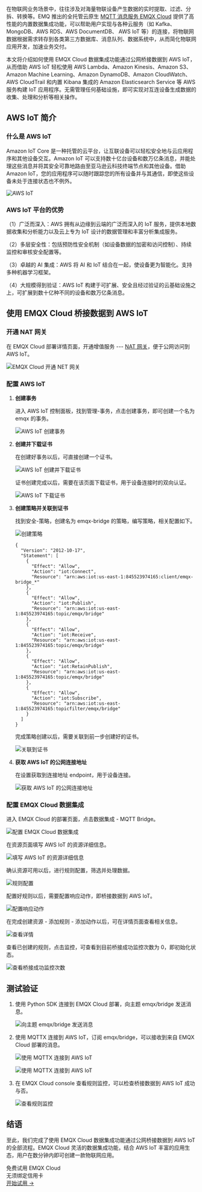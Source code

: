 在物联网业务场景中，往往涉及对海量物联设备产生数据的实时提取、过滤、分拆、转换等。EMQ 推出的全托管云原生 [MQTT 消息服务 EMQX Cloud](https://www.emqx.com/zh/cloud) 提供了高性能的内置数据集成功能，可以帮助用户实现与各种云服务（如 Kafka、MongoDB、AWS RDS、AWS DocumentDB、 AWS IoT 等）的连接，将物联网数据根据需求转存到各类第三方数据库、消息队列、数据系统中，从而简化物联网应用开发，加速业务交付。

本文将介绍如何使用 EMQX Cloud 数据集成功能通过公网桥接数据到 AWS IoT，从而借助 AWS IoT 轻松使用 AWS Lambda、Amazon Kinesis、Amazon S3、Amazon Machine Learning、Amazon DynamoDB、Amazon CloudWatch、AWS CloudTrail 和内置 Kibana 集成的 Amazon Elasticsearch Service 等 AWS 服务构建 IoT 应用程序。无需管理任何基础设施，即可实现对互连设备生成数据的收集、处理和分析等相关操作。

## AWS IoT 简介

### 什么是 AWS IoT

Amazon IoT Core 是一种托管的云平台，让互联设备可以轻松安全地与云应用程序和其他设备交互。Amazon IoT 可以支持数十亿台设备和数万亿条消息，并能处理这些消息并将其安全可靠地路由至亚马逊云科技终端节点和其他设备。借助 Amazon IoT，您的应用程序可以随时跟踪您的所有设备并与其通信，即使这些设备未处于连接状态也不例外。

![AWS IoT](https://assets.emqx.com/images/cd88449685a137579e66ead1185011a9.png)


### AWS IoT 平台的优势

（1）广泛而深入：AWS 拥有从边缘到云端的广泛而深入的 IoT 服务，提供本地数据收集和分析能力以及云上专为 IoT 设计的数据管理和丰富分析集成服务。                                 

（2）多层安全性：包括预防性安全机制（如设备数据的加密和访问控制）、持续监控和审核安全配置等。                   

（3）卓越的 AI 集成：AWS 将 AI 和 IoT 结合在一起，使设备更为智能化。支持多种机器学习框架。   

（4）大规模得到验证：AWS IoT 构建于可扩展、安全且经过验证的云基础设施之上，可扩展到数十亿种不同的设备和数万亿条消息。



## 使用 EMQX Cloud 桥接数据到 AWS IoT

### 开通 NAT 网关

在 EMQX Cloud 部署详情页面，开通增值服务 --- [NAT 网关](https://docs.emqx.com/zh/cloud/latest/vas/nat-gateway.html)，便于公网访问到 AWS IoT。

![EMQX Cloud 开通 NET 网关](https://assets.emqx.com/images/5f05769f59b57103e8e6939cd7d8cb07.png)


### 配置 AWS IoT

1. **创建事务**

   进入 AWS IoT 控制面板，找到管理-事务，点击创建事务，即可创建一个名为 emqx 的事务。

   ![AWS IoT 创建事务](https://assets.emqx.com/images/f53349734b85a10da917123f0f5da304.png)

2. **创建并下载证书**

   在创建好事务以后，可直接创建一个证书。

   ![AWS IoT 创建并下载证书](https://assets.emqx.com/images/161c54eb542bb7a24b889f45136000dc.png)

   证书创建完成以后，需要在该页面下载证书，用于设备连接时的双向认证。

   ![AWS IoT 下载证书](https://assets.emqx.com/images/65467bf36d67b60a3a11ad5cb5b700fa.png)

3. **创建策略并关联到证书**

   找到安全-策略，创建名为 emqx-bridge 的策略，编写策略，相关配置如下。

   ![创建策略](https://assets.emqx.com/images/0e9f66858969ad506f6dbf7951b2d4cb.png)

   ```
   {
     "Version": "2012-10-17",
     "Statement": [
       {
         "Effect": "Allow",
         "Action": "iot:Connect",
         "Resource": "arn:aws:iot:us-east-1:845523974165:client/emqx-bridge_*"
       },
       {
         "Effect": "Allow",
         "Action": "iot:Publish",
         "Resource": "arn:aws:iot:us-east-1:845523974165:topic/emqx/bridge"
       },
       {
         "Effect": "Allow",
         "Action": "iot:Receive",
         "Resource": "arn:aws:iot:us-east-1:845523974165:topic/emqx/bridge"
       },
       {
         "Effect": "Allow",
         "Action": "iot:RetainPublish",
         "Resource": "arn:aws:iot:us-east-1:845523974165:topic/emqx/bridge"
       },
       {
         "Effect": "Allow",
         "Action": "iot:Subscribe",
         "Resource": "arn:aws:iot:us-east-1:845523974165:topicfilter/emqx/bridge"
       }
     ]
   }
   ```

   完成策略创建以后，需要关联到前一步创建好的证书。

   ![关联到证书](https://assets.emqx.com/images/ee00990c5d2a71dc67388c16008fb9f0.png)

4. **获取 AWS IoT 的公网连接地址**

   在设置获取到连接地址 endpoint，用于设备连接。

   ![获取 AWS IoT 的公网连接地址](https://assets.emqx.com/images/09c2e6cdf071b65e5aa3d39b55497b0d.png)

### 配置 EMQX Cloud 数据集成

进入 EMQX Cloud 的部署页面，点击数据集成 - MQTT Bridge。

![配置 EMQX Cloud 数据集成](https://assets.emqx.com/images/0531e3b369507373896bfe570dd8d95f.png)

在资源页面填写 AWS IoT 的资源详细信息。

![填写 AWS IoT 的资源详细信息](https://assets.emqx.com/images/34e0814bca529bf5f65e397bcff968af.png)

确认资源可用以后，进行规则配置，筛选并处理数据。

![规则配置](https://assets.emqx.com/images/140262d0ee9cba384c2ebe34d7649e74.png)

配置好规则以后，需要配置响应动作，即桥接数据到 AWS IoT。

![配置响应动作](https://assets.emqx.com/images/619b8c37bebb815a58eeaa4d481a73a1.png)

在完成创建资源 - 添加规则 - 添加动作以后，可在详情页面查看相关信息。

![查看详情](https://assets.emqx.com/images/acfde6b743081024171947ef69323ebc.png)

查看已创建的规则，点击监控，可查看到目前桥接成功监控次数为 0，即初始化状态。

![查看桥接成功监控次数](https://assets.emqx.com/images/59589fad2dd2e1cbfea38b07ed42459f.png)

## 测试验证

1. 使用 Python SDK 连接到 EMQX Cloud 部署，向主题 emqx/bridge 发送消息。

   ![向主题 emqx/bridge 发送消息](https://assets.emqx.com/images/6e1714bea4ab59a7dba550c8962995db.png)

2. 使用 MQTTX 连接到 AWS IoT，订阅 emqx/bridge，可以接收到来自 EMQX Cloud 部署的消息。

   ![使用 MQTTX 连接到 AWS IoT](https://assets.emqx.com/images/9eb19935bed890d83969d0ca6bb0c68f.png)

   ![使用 MQTTX 连接到 AWS IoT](https://assets.emqx.com/images/4eb9bd97882dab871eedf1cd252eee85.png)

3. 在 EMQX Cloud console 查看规则监控，可以检查桥接数据到 AWS IoT 成功与否。

   ![查看规则监控](https://assets.emqx.com/images/a0206f7e853b84bf110ccf52e4fe9f91.png)

## 结语

至此，我们完成了使用 EMQX Cloud 数据集成功能通过公网桥接数据到 AWS IoT 的全部流程。EMQX Cloud 灵活的数据集成功能，结合 AWS IoT 丰富的应用生态，用户在数分钟内即可创建一款物联网应用。



<section class="promotion">
    <div>
        免费试用 EMQX Cloud
        <div class="is-size-14 is-text-normal has-text-weight-normal">无须绑定信用卡</div>
    </div>
    <a href="https://accounts-zh.emqx.com/signup?continue=https://cloud.emqx.com/console/deployments/0?oper=new" class="button is-gradient px-5">开始试用 →</a>
</section>
